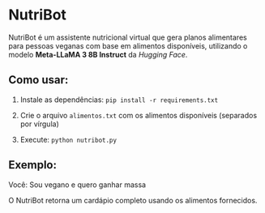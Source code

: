 # NutriBot

NutriBot é um assistente nutricional virtual que gera planos alimentares para pessoas veganas com base em alimentos disponíveis, utilizando o modelo **Meta-LLaMA 3 8B Instruct** da *Hugging Face*.

## Como usar:

1. Instale as dependências:  `pip install -r requirements.txt`

2.  Crie o arquivo `alimentos.txt` com os alimentos disponíveis (separados por vírgula)

3. Execute:  `python nutribot.py`

## Exemplo:
Você: Sou vegano e quero ganhar massa

O NutriBot retorna um cardápio completo usando os alimentos fornecidos.
